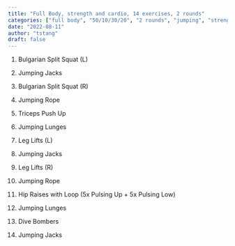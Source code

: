 ```yaml
---
title: "Full Body, strength and cardio, 14 exercises, 2 rounds"
categories: ["full body", "50/10/30/20", "2 rounds", "jumping", "strength", "cardio"]
date: "2022-08-11"
author: "tstang"
draft: false
---
```


1. Bulgarian Split Squat (L)
1. Jumping Jacks

1. Bulgarian Split Squat (R)
1. Jumping Rope

1. Triceps Push Up
1. Jumping Lunges

1. Leg Lifts (L)
1. Jumping Jacks

1. Leg Lifts (R)
1. Jumping Rope

1. Hip Raises with Loop (5x Pulsing Up + 5x Pulsing Low)
1. Jumping Lunges

1. Dive Bombers
1. Jumping Jacks
